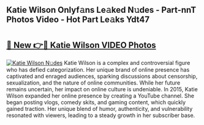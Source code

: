 ## Katie Wilson Onlyf𝚊ns Le𝚊ked N𝚞des - Part-nnT Photos Video - Hot Part Le𝚊ks Ydt47

# <h2><a href="http://ac11216.deff.icu/?id=Katie+Wilson">🔗 New 👉🔴 Katie Wilson VIDEO Photos</a></h2>

[![Katie Wilson N𝚞des](https://i.imgur.com/rIISA9y.gif)](http://ac11216.deff.icu/?id=Katie+Wilson)
Katie Wilson is a complex and controversial figure who has defied categorization. Her unique brand of online presence has captivated and enraged audiences, sparking discussions about censorship, sexualization, and the nature of online communities. While her future remains uncertain, her impact on online culture is undeniable. In 2015, Katie Wilson expanded her online presence by creating a YouTube channel. She began posting vlogs, comedy skits, and gaming content, which quickly gained traction. Her unique blend of humor, authenticity, and vulnerability resonated with viewers, leading to a steady growth in her subscriber base.
